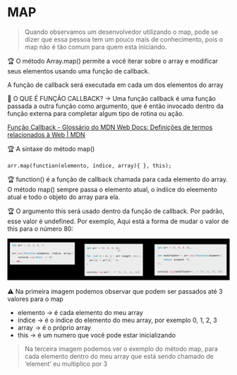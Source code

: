 # MAP

> Quando observamos um desenvolvedor utilizando o map, pode se dizer que essa pessoa tem um pouco mais de conhecimento, pois o map não é tão comum para quem esta iniciando.
> 



🏆 O método Array.map() permite a você iterar sobre o array e modificar seus elementos usando uma função de callback. 

A função de callback será executada em cada um dos elementos do array

📌 O QUE É FUNÇÃO CALLBACK? → Uma função callback é uma função passada a outra função como argumento, que é então invocado dentro da função externa para completar algum tipo de rotina ou ação. 

[Função Callback - Glossário do MDN Web Docs: Definições de termos relacionados à Web | MDN](https://developer.mozilla.org/pt-BR/docs/Glossary/Callback_function)

🏆 A sintaxe do método map()

`arr.map(function(elemento, índice, array){ }, this);`


🏆 function() é a função de callback chamada para cada elemento do array. O método map() sempre passa o elemento atual, o índiice do eleemento atual e todo o objeto do array para ela.

🏆 O argumento this será usado dentro da função de callback. Por padrão, esse valor é undefined. Por exemplo, Aqui está a forma de mudar o valor de this para o número 80:

 <img width="900" src = "https://github.com/ViniciusSXavier999/Assets/blob/main/P%C3%B3sGradua%C3%A7%C3%A3o/mapjs.png" />



⚠️ Na primeira imagem podemos observar que podem ser passados até 3 valores para o map

- elemento → é cada elemento do meu array
- índice → é o índice do elemento do meu array, por exemplo 0, 1, 2, 3
- array → é o próprio array
- this → é um numero que você pode estar inicializando

> Na terceira imagem podemos ver o exemplo do método map, para cada elemento dentro do meu array que está sendo chamado de ‘element’ eu multiplico por 3
> 

